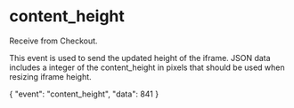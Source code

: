 # content_height

Receive from Checkout.

This event is used to send the updated height of the iframe. JSON data includes a integer of the content_height in pixels that should be used when resizing iframe height.

<code-block lang="json">
{
    "event": "content_height",
    "data": 841
}
</code-block>